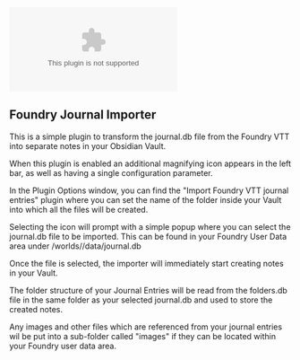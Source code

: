 ![Latest Release Download Count](https://img.shields.io/github/downloads/farling42/obsidian-import-foundry/latest/module.zip)

## Foundry Journal Importer

This is a simple plugin to transform the journal.db file from the Foundry VTT into separate notes in your Obsidian Vault.

When this plugin is enabled an additional magnifying icon appears in the left bar, as well as having a single configuration parameter.

In the Plugin Options window, you can find the "Import Foundry VTT journal entries" plugin where you can set the name of the folder inside your Vault into which all the files will be created.

Selecting the icon will prompt with a simple popup where you can select the journal.db file to be imported. This can be found in your Foundry User Data area under /worlds/<yourworld>/data/journal.db

Once the file is selected, the importer will immediately start creating notes in your Vault.

The folder structure of your Journal Entries will be read from the folders.db file in the same folder as your selected journal.db and used to store the created notes.

Any images and other files which are referenced from your journal entries wil be put into a sub-folder called "images" if they can be located within your Foundry user data area.

